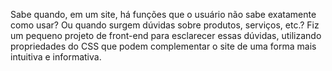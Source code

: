 
Sabe quando, em um site, há funções que o usuário não sabe exatamente como usar? Ou quando surgem dúvidas sobre produtos, serviços, etc.? Fiz um pequeno projeto de front-end para esclarecer essas dúvidas, utilizando propriedades do CSS que podem complementar o site de uma forma mais intuitiva e informativa.

